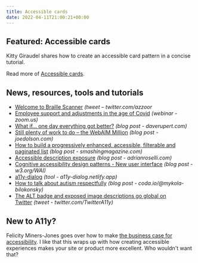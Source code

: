 ```yaml
---
title: Accessible cards
date: 2022-04-11T21:00:21+00:00
---
```


## Featured: Accessible cards

Kitty Giraudel shares how to create an accessible card pattern in a concise tutorial.

Read more of [Accessible cards](https://kittygiraudel.com/2022/04/02/accessible-cards/).

## News, resources, tools and tutorials

- [Welcome to Braille Scanner](https://twitter.com/azzoor/status/1509666205749354501) *(tweet – twitter.com/azzoor*
- [Employee support and adjustments in the age of Covid](https://us02web.zoom.us/webinar/register/5216491606301/WN_52jG2NFSRSaqjbPxKn518Q) _(webinar - zoom.us)_
- [What if... one day everything got better?](https://daverupert.com/2022/04/what-if-everything-got-better/) *(blog post - daverupert.com)*
- [Still plenty of work to do – the WebAIM Million](https://www.joedolson.com/2022/04/still-plenty-of-work-to-do-the-webaim-million/) *(blog post - joedolson.com)*
- [How to build a progressively enhanced, accessible, filterable and paginated list](https://www.smashingmagazine.com/2022/04/accessible-filterable-paginated-list-11ty-alpinejs/) *(blog post - smashingmagazine.com)*
- [Accessible description exposure](https://adrianroselli.com/2022/04/accessible-description-exposure.html) *(blog post - adrianroselli.com)*
- [Cognitive accessibility design patterns - New user interface](https://www.w3.org/WAI/news/2022-03-31/new-format-coga-patterns/) *(blog post - w3.org/WAI)*
- [a11y-dialog](https://a11y-dialog.netlify.app) *(tool - a11y-dialog.netlify.app)*
- [How to talk about autism respectfully](https://coda.io/@mykola-bilokonsky/public-neurodiversity-support-center/how-to-talk-about-autism-respectfully-84) *(blog post - coda.io/@mykola-bilokonsky)*
- [The ALT badge and exposed image descriptions go global on Twitter](https://twitter.com/TwitterA11y/status/1512191972856975364) *(tweet - twitter.com/TwitterA11y)*

## New to A11y?

Felicity Miners-Jones goes over how to make [the business case for accessibility](https://tetralogical.com/blog/2022/04/05/business-case-for-accessibility/). I like that this wraps up with how creating accessible experiences makes your site or product more excellent. Who wouldn't want that?
